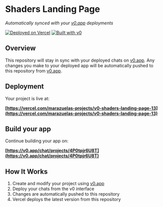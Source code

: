 # Shaders Landing Page

*Automatically synced with your [v0.app](https://v0.app) deployments*

[![Deployed on Vercel](https://img.shields.io/badge/Deployed%20on-Vercel-black?style=for-the-badge&logo=vercel)](https://vercel.com/marazuelas-projects/v0-shaders-landing-page-13)
[![Built with v0](https://img.shields.io/badge/Built%20with-v0.app-black?style=for-the-badge)](https://v0.app/chat/projects/4P0tpjr6U8T)

## Overview

This repository will stay in sync with your deployed chats on [v0.app](https://v0.app).
Any changes you make to your deployed app will be automatically pushed to this repository from [v0.app](https://v0.app).

## Deployment

Your project is live at:

**[https://vercel.com/marazuelas-projects/v0-shaders-landing-page-13](https://vercel.com/marazuelas-projects/v0-shaders-landing-page-13)**

## Build your app

Continue building your app on:

**[https://v0.app/chat/projects/4P0tpjr6U8T](https://v0.app/chat/projects/4P0tpjr6U8T)**

## How It Works

1. Create and modify your project using [v0.app](https://v0.app)
2. Deploy your chats from the v0 interface
3. Changes are automatically pushed to this repository
4. Vercel deploys the latest version from this repository
